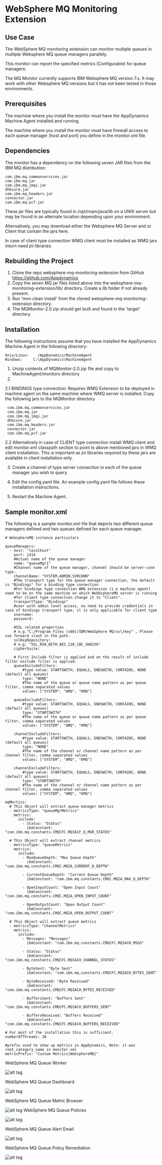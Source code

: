 WebSphere MQ Monitoring Extension
=================================

Use Case
-------- 

The WebSphere MQ monitoring extension can monitor multiple queues in multiple Websphere MQ queue managers parallely.  
 
This monitor can report the specified metrics (Configurable) for queue managers:
 
 
The MQ Monitor currently supports IBM Websphere MQ version 7.x. It may work with other Websphere MQ versions but it has not been tested in those environments.
 
Prerequisites
-------------
 
The machine where you install the monitor must have the AppDynamics Machine Agent installed and running.
 
The machine where you install the monitor must have firewall access to each queue manager (host and port) you define in the monitor.xml file.
 
Dependencies
------------
  
The monitor has a dependency on the following seven JAR files from the IBM MQ distribution:

``` 
com.ibm.mq.commonservices.jar
com.ibm.mq.jar
com.ibm.mq.jmqi.jar
dhbcore.jar
com.ibm.mq.headers.jar
connector.jar
com.ibm.mq.pcf.jar
```

These jar files are typically found in /opt/mqm/java/lib on a UNIX server but may be found in an alternate location depending upon your environment.
 
Alternatively, you may download either the Websphere MQ Server and or Client that contain the jars here.

In case of client type connection WMQ client must be installed as WMQ jars inturn need jni libraries. 
 
 
Rebuilding the Project
----------------------
1. Clone the repo websphere-mq-monitoring-extension from GitHub https://github.com/Appdynamics
2. Copy the seven MQ jar files listed above into the websphere-mq-monitoring-extension/lib/ directory. Create a lib folder if not already present.
3. Run 'mvn clean install' from the cloned websphere-mq-monitoring-extension directory.
4. The MQMonitor-2.0.zip should get built and found in the 'target' directory.


Installation
------------
The following instructions assume that you have installed the AppDynamics Machine Agent in the following directory:
 
    Unix/Linux:    /AppDynamics/MachineAgent
    Windows:     C:\AppDynamics\MachineAgent
 
1. Unzip contents of MQMonitor-2.0.zip file and copy to MachineAgent/monitors directory
2. 

 2.1 BINDINGS type connection: Requires WMQ Extension to be deployed in machine agent on the same machine where WMQ server is installed.
 Copy the following jars to the MQMonitor directory
 
  ``` 
   com.ibm.mq.commonservices.jar
   com.ibm.mq.jar
   com.ibm.mq.jmqi.jar
   dhbcore.jar
   com.ibm.mq.headers.jar
   connector.jar
   com.ibm.mq.pcf.jar
  ```

  2.2 Alternatively in case of CLIENT type connection install WMQ client and edit monitor.xml classpath section to point to above mentioned jars in WMQ client installation. This is important as jni libraries required by these jars are available in client installation only. 

3. Create a channel of type server connection in each of the queue manager you wish to query. 

4. Edit the config.yaml file.  An example config.yaml file follows these installation instructions.

5. Restart the Machine Agent.
 
Sample monitor.xml
------------------
 
The following is a sample monitor.xml file that depicts two different queue managers defined and two queues defined for each queue manager.
 

```
# WebsphereMQ instance particulars

queueManagers:
  - host: "localhost"
    port: 1414
    #Actual name of the queue manager
    name: "queueMgr1"
    #Channel name of the queue manager, channel should be server-conn type.
    channelName: "SYSTEM.ADMIN.SVRCONN"
    #The transport type for the queue manager connection, the default is "Bindings" for a binding type connection
    #For bindings type connection WMQ extension (i.e machine agent) need to be on the same machine on which WebbsphereMQ server is running
    #for client type connection change it to "Client".
    transportType: "Bindings"
    #user with admin level access, no need to provide credentials in case of bindings transport type, it is only applicable for client type
    username:
    password:
    
    #SSL related properties
    # e.g."C:/Program Files (x86)/IBM/WebSphere MQ/ssl/key" , Please use forward slash in the path.
    sslKeyRepository:  
    # e.g. "SSL_RSA_WITH_AES_128_CBC_SHA256"
    cipherSuite:
    
    # First Include filter is applied and on the result of include filter exclude filter is applied.  
    queueIncludeFilters:
        #type value: STARTSWITH, EQUALS, ENDSWITH, CONTAINS, NONE (default all queues) 
        type: "NONE"
        #The name of the queue or queue name pattern as per queue filter, comma separated values
        values: ["SYSTEM", "AMQ", "KMQ"]
          
    queueExcludeFilters:
        #type value: STARTSWITH, EQUALS, ENDSWITH, CONTAINS, NONE (default all queues) 
        type: "STARTSWITH"
        #The name of the queue or queue name pattern as per queue filter, comma separated values
        values: ["SYSTEM", "AMQ", "KMQ"]

    channelIncludeFilters:
        #type value: STARTSWITH, EQUALS, ENDSWITH, CONTAINS, NONE (default all queues) 
        type: "NONE"
        #The name of the channel or channel name pattern as per channel filter, comma separated values
        values: ["SYSTEM", "AMQ", "KMQ"]    

    channelExcludeFilters:
        #type value: STARTSWITH, EQUALS, ENDSWITH, CONTAINS, NONE (default all queues) 
        type: "STARTSWITH"
        #The name of the channel or channel name pattern as per channel filter, comma separated values
        values: ["SYSTEM", "AMQ", "KMQ"]
    
mqMertics:
  # This Object will extract queue manager metrics
  - metricsType: "queueMgrMetrics"
    metrics:
      include:
        - Status: "Status"
          ibmConstant: "com.ibm.mq.constants.CMQCFC.MQIACF_Q_MGR_STATUS"
      
  # This Object will extract channel metrics    
  - metricsType: "queueMetrics"
    metrics:
      include:
        - MaxQueueDepth: "Max Queue Depth"
          ibmConstant: "com.ibm.mq.constants.CMQC.MQIA_CURRENT_Q_DEPTH"
          
        - CurrentQueueDepth: "Current Queue Depth"
          ibmConstant: "com.ibm.mq.constants.CMQC.MQIA_MAX_Q_DEPTH"
          
        - OpenInputCount: "Open Input Count"
          ibmConstant: "com.ibm.mq.constants.CMQC.MQIA_OPEN_INPUT_COUNT"
          
        - OpenOutputCount: "Open Output Count"
          ibmConstant: "com.ibm.mq.constants.CMQC.MQIA_OPEN_OUTPUT_COUNT"
      
  # This Object will extract queue metrics    
  - metricsType: "channelMetrics"
    metrics:
      include:
        - Messages: "Messages"
          ibmConstant: "com.ibm.mq.constants.CMQCFC.MQIACH_MSGS"
          
        - Status: "Status"
          ibmConstant: "com.ibm.mq.constants.CMQCFC.MQIACH_CHANNEL_STATUS"
          
        - ByteSent: "Byte Sent"
          ibmConstant: "com.ibm.mq.constants.CMQCFC.MQIACH_BYTES_SENT"
          
        - ByteReceived: "Byte Received"
          ibmConstant: "com.ibm.mq.constants.CMQCFC.MQIACH_BYTES_RECEIVED"
          
        - BuffersSent: "Buffers Sent"
          ibmConstant: "com.ibm.mq.constants.CMQCFC.MQIACH_BUFFERS_SENT"
          
        - BuffersReceived: "Buffers Received"
          ibmConstant: "com.ibm.mq.constants.CMQCFC.MQIACH_BUFFERS_RECEIVED"

# For most of the installation this is sufficient.
numberOfThreads: 10
          
#prefix used to show up metrics in AppDynamics, Note: it was root_category_name in monitor.xml
metricPrefix: "Custom Metrics|WebsphereMQ|" 

```




WebSphere MQ Queue Worker

![alt tag](http://appsphere.appdynamics.com/t5/image/serverpage/image-id/111i0BBFBE1938EF2BA2/image-size/original?v=mpbl-1&px=-1)
 
WebSphere MQ Queue Dashboard
 
![alt tag](http://appsphere.appdynamics.com/t5/image/serverpage/image-id/117iCEAEF182B361D1AA/image-size/original?v=mpbl-1&px=-1)

WebSphere MQ Queue Metric Browser
 
![alt tag](http://appsphere.appdynamics.com/t5/image/serverpage/image-id/121iBB4C49BE5A21431B/image-size/original?v=mpbl-1&px=-1)
WebSphere MQ Queue Policies
 
![alt tag](http://appsphere.appdynamics.com/t5/image/serverpage/image-id/123i935D8EB16AF07B67/image-size/original?v=mpbl-1&px=-1)

WebSphere MQ Queue Alert Email
 
![alt tag](http://appsphere.appdynamics.com/t5/image/serverpage/image-id/125iD09F37B355E70A55/image-size/original?v=mpbl-1&px=-1)
 
WebSphere MQ Queue Policy Remediation
 
![alt tag](http://appsphere.appdynamics.com/t5/image/serverpage/image-id/127iF9FD2336797A0D2E/image-size/original?v=mpbl-1&px=-1)
